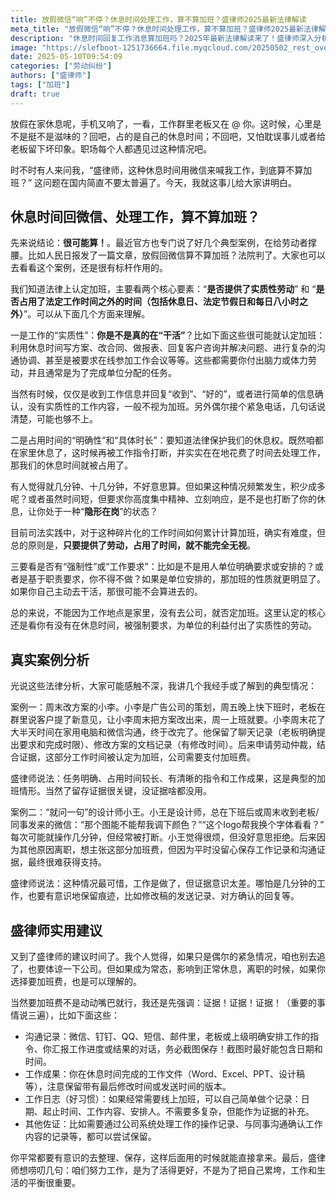 ```yaml
---
title: 放假微信“响”不停？休息时间处理工作，算不算加班？盛律师2025最新法律解读
meta_title: "放假微信“响”不停？休息时间处理工作，算不算加班？盛律师2025最新法律解读"
description: "休息时间回复工作消息算加班吗？2025年最新法律解读来了！盛律师深入分析休息日处理工作的加班认定标准：提供实质性劳动、占用法定休息时间、履行工作要求是关键。通过真实案例揭示周末改方案被认定为加班，而缺乏证据的零碎工作难获支持。文章提供完整证据收集指南，包括截图保存沟通记录、留存工作成果时间戳等，帮打工人维护合法权益，实现工作生活平衡。"
image: "https://slefboot-1251736664.file.myqcloud.com/20250502_rest_overtime_cover.png"
date: 2025-05-10T09:54:09
categories: ["劳动纠纷"]
authors: ["盛律师"]
tags: ["加班"]
draft: true
---
```


放假在家休息呢，手机又响了，一看，工作群里老板又在 @ 你。这时候，心里是不是挺不是滋味的？回吧，占的是自己的休息时间；不回吧，又怕耽误事儿或者给老板留下坏印象。职场每个人都遇见过这种情况吧。

时不时有人来问我，“盛律师，这种休息时间用微信来喊我工作，到底算不算加班？” 这问题在国内简直不要太普遍了。今天，我就这事儿给大家讲明白。

## 休息时间回微信、处理工作，算不算加班？

先来说结论：**很可能算！**。最近官方也专门说了好几个典型案例，在给劳动者撑腰。比如人民日报发了一篇文章，放假回微信算不算加班？法院判了。大家也可以去看看这个案例，还是很有标杆作用的。

我们知道法律上认定加班，主要看两个核心要素：“**是否提供了实质性劳动**” 和 “**是否占用了法定工作时间之外的时间（包括休息日、法定节假日和每日八小时之外）**”。可以从下面几个方面来理解。

一是工作的“实质性”：**你是不是真的在“干活”**？比如下面这些很可能就认定加班：利用休息时间写方案、改合同、做报表、回复客户咨询并解决问题、进行复杂的沟通协调、甚至是被要求在线参加工作会议等等。这些都需要你付出脑力或体力劳动，并且通常是为了完成单位分配的任务。

当然有时候，仅仅是收到工作信息并回复“收到”、“好的”，或者进行简单的信息确认，没有实质性的工作内容，一般不视为加班。另外偶尔接个紧急电话，几句话说清楚，可能也够不上。

二是占用时间的“明确性”和“具体时长”：要知道法律保护我们的休息权。既然咱都在家里休息了，这时候再被工作指令打断，并实实在在地花费了时间去处理工作，那我们的休息时间就被占用了。

有人觉得就几分钟、十几分钟，不好意思算。但如果这种情况频繁发生，积少成多呢？或者虽然时间短，但要求你高度集中精神、立刻响应，是不是也打断了你的休息，让你处于一种“**隐形在岗**”的状态？

目前司法实践中，对于这种碎片化的工作时间如何累计计算加班，确实有难度，但总的原则是，**只要提供了劳动，占用了时间，就不能完全无视**。

三要看是否有“强制性”或“工作要求”：比如是不是用人单位明确要求或安排的？或者是基于职责要求，你不得不做？如果是单位安排的，那加班的性质就更明显了。如果你自己主动去干活，那很可能不会算进去的。

总的来说，不能因为工作地点是家里，没有去公司，就否定加班。这里认定的核心还是看你有没有在休息时间，被强制要求，为单位的利益付出了实质性的劳动。

## 真实案例分析

光说这些法律分析，大家可能感触不深，我讲几个我经手或了解到的典型情况：

案例一：周末改方案的小李。小李是广告公司的策划，周五晚上快下班时，老板在群里说客户提了新意见，让小李周末把方案改出来，周一上班就要。小李周末花了大半天时间在家用电脑和微信沟通，终于改完了。他保留了聊天记录（老板明确提出要求和完成时限）、修改方案的文档记录（有修改时间）。后来申请劳动仲裁，结合证据，这部分工作时间被认定为加班，公司需要支付加班费。

盛律师说法：任务明确、占用时间较长、有清晰的指令和工作成果，这是典型的加班情形。当然了留存证据很关键，没证据啥都没用。

案例二：“就问一句”的设计师小王。小王是设计师，总在下班后或周末收到老板/同事发来的微信：“那个图能不能帮我调下颜色？”“这个logo帮我换个字体看看？” 每次可能就操作几分钟，但经常被打断。小王觉得很烦，但没好意思拒绝。后来因为其他原因离职，想主张这部分加班费，但因为平时没留心保存工作记录和沟通证据，最终很难获得支持。

盛律师说法：这种情况最可惜，工作是做了，但证据意识太差。哪怕是几分钟的工作，也要有意识地保留痕迹，比如修改稿的发送记录、对方确认的回复等。

## 盛律师实用建议

又到了盛律师的建议时间了。我个人觉得，如果只是偶尔的紧急情况，咱也别去追了，也要体谅一下公司。但如果成为常态，影响到正常休息，离职的时候，如果你选择要加班费，也是可以理解的。

当然要加班费不是动动嘴巴就行，我还是先强调：证据！证据！证据！（重要的事情说三遍），比如下面这些：

- 沟通记录：微信、钉钉、QQ、短信、邮件里，老板或上级明确安排工作的指令、你汇报工作进度或结果的对话，务必截图保存！截图时最好能包含日期和时间。
- 工作成果：你在休息时间完成的工作文件（Word、Excel、PPT、设计稿等），注意保留带有最后修改时间或发送时间的版本。
- 工作日志（好习惯）：如果经常需要线上加班，可以自己简单做个记录：日期、起止时间、工作内容、安排人。不需要多复杂，但能作为证据的补充。
- 其他佐证：比如需要通过公司系统处理工作的操作记录、与同事沟通确认工作内容的记录等，都可以尝试保留。

你平常都要有意识的去整理、保存，这样后面用的时候就能直接拿来。最后，盛律师想唠叨几句：咱们努力工作，是为了活得更好，不是为了把自己累垮，工作和生活的平衡很重要。